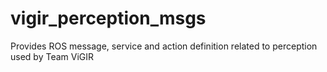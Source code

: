 # vigir_perception_msgs
Provides ROS message, service and action definition related to perception used by Team ViGIR
